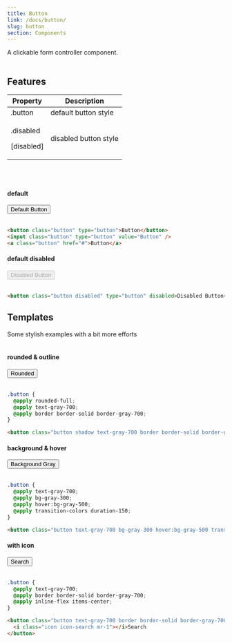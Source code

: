 ```yaml
---
title: Button
link: /docs/button/
slug: button
section: Components
---
```

A clickable form controller component.
<br>
<br>

## Features
<table class="ro-table-group ro-table-group-outline">
  <thead>
    <tr>
      <th>Property</th>
      <th>Description</th>
    </tr>
  </thead>
  <tbody class="align-baseline">
    <tr>
      <td>.button</td>
      <td>
        default button style
      </td>
    </tr>
    <tr>
      <td>
        <p>.disabled</p>
        <p>[disabled]</p>
      </td>
      <td>
        disabled button style
      </td>
    </tr>
  </tbody>
</table>
<br>
<br>


#### default
<button class="button" type="button">Default Button</button>
<br>
<br>


```html {}
<button class="button" type="button">Button</button>
<input class="button" type="button" value="Button" />
<a class="button" href="#">Button</a>
```


#### default disabled
<button class="button disabled" type="button" disabled>Disabled Button</button>
<br>
<br>


```html {}
<button class="button disabled" type="button" disabled>Disabled Button</button>
```


## Templates
Some stylish examples with a bit more efforts
<br>
<br>


#### rounded & outline
<button class="button rounded-full text-gray-700 border border-solid border-gray-700" type="button">Rounded</button>
<br>
<br>


```css {}
.button {
  @apply rounded-full;
  @apply text-gray-700;
  @apply border border-solid border-gray-700;
}
```


```html {}
<button class="button shadow text-gray-700 border border-solid border-gray-700" type="button">Rounded</button>
```


#### background & hover
<button class="button text-gray-700 bg-gray-300 hover:bg-gray-500 transition-colors duration-150" type="button">Background Gray</button>
<br>
<br>


```css {}
.button {
  @apply text-gray-700;
  @apply bg-gray-300;
  @apply hover:bg-gray-500;
  @apply transition-colors duration-150;
}
```



```html {}
<button class="button text-gray-700 bg-gray-300 hover:bg-gray-500 transition-colors duration-150" type="button">Background Gray</button>
```

#### with icon
<button class="button text-gray-700 border border-solid border-gray-700 inline-flex items-center justify-center" type="button"><i class="ro-icon ro-icon-search mr-1"></i>Search</button>
<br>
<br>


```css {}
.button {
  @apply text-gray-700;
  @apply border border-solid border-gray-700;
  @apply inline-flex items-center;
}
```


```html {}
<button class="button text-gray-700 border border-solid border-gray-700 inline-flex items-center justify-center" type="button">
  <i class="icon icon-search mr-1"></i>Search
</button>
```